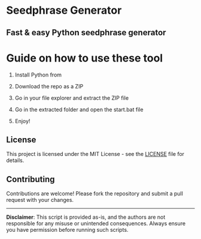 # Seedphrase Generator
   
## Fast & easy Python seedphrase generator

# Guide on how to use these tool

1. Install Python from  
   
2. Download the repo as a ZIP  

3. Go in your file explorer and extract the ZIP file 

4. Go in the extracted folder and open the start.bat file  

5. Enjoy!  
  
## License 

This project is licensed under the MIT License - see the [LICENSE](LICENSE) file for details.
  
## Contributing 
 
Contributions are welcome! Please fork the repository and submit a pull request with your changes.  

--- 
 
**Disclaimer**: This script is provided as-is, and the authors are not responsible for any misuse or unintended consequences. Always ensure you have permission before running such scripts.